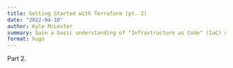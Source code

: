 ```yaml
---
title: Getting Started with Terraform (pt. 2)
date: "2022-04-10"
author: Kyle McLester
summary: Gain a basic understanding of "Infrastructure as Code" (IaC) using Terraform
format: hugo
---
```


Part 2.
